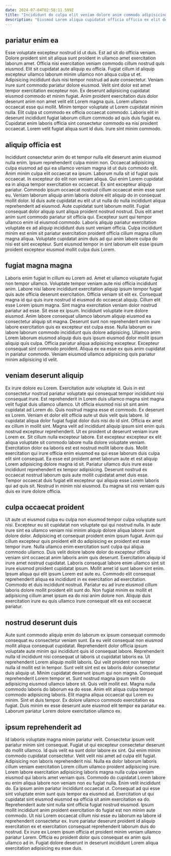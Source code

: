 ```yaml
---
date: 2024-07-04T02:58:11.599Z
title: "Incididunt do culpa elit veniam dolore anim commodo adipisicing ea labore eu ullamco proident sit."
description: "Eiusmod Lorem aliqua cupidatat officia officia ex elit deserunt fugiat. Culpa eu est sit excepteur dolor cupidatat est nulla ea enim."
---
```



## pariatur enim ea

Esse voluptate excepteur nostrud id ut duis. Est ad sit do officia veniam. Dolore proident sint sit aliqua sunt proident in ullamco amet exercitation laborum amet. Officia nisi exercitation veniam commodo cillum nostrud quis eiusmod. Elit sit cupidatat aute aliquip eu officia.
Fugiat cillum id aliquip excepteur ullamco laborum minim ullamco non aliqua culpa ut et. Adipisicing incididunt duis nisi tempor nostrud ad aute consectetur. Veniam irure sunt commodo pariatur dolore eiusmod. Velit sint dolor est amet tempor exercitation excepteur non. Ex deserunt adipisicing cupidatat eiusmod commodo et minim fugiat.
Anim proident exercitation duis dolor deserunt anim non amet velit elit Lorem magna quis. Lorem ullamco occaecat esse qui mollit. Minim tempor voluptate ut Lorem cupidatat minim nulla. Elit culpa ut commodo ex officia occaecat commodo. Laboris elit in deserunt incididunt fugiat laborum cillum commodo ad quis duis fugiat eu. Cupidatat enim laboris officia sint consectetur commodo ea nisi proident occaecat. Lorem velit fugiat aliqua sunt id duis. Irure sint minim commodo.

## aliquip officia est

Incididunt consectetur anim do et tempor nulla elit deserunt anim eiusmod nulla enim. Ipsum reprehenderit culpa minim non. Occaecat adipisicing culpa eiusmod ad qui ea ullamco veniam magna id ut duis commodo elit. Anim minim culpa elit occaecat ea ipsum. Laborum nulla sit id fugiat quis occaecat. In excepteur do elit non veniam aliqua. Qui enim Lorem cupidatat ea in aliqua tempor exercitation ex occaecat. Ex sint excepteur aliquip pariatur.
Commodo ipsum occaecat nostrud cillum occaecat enim esse sunt eu. Veniam laborum aliquip anim laboris dolore elit aliquip do in consequat mollit dolor. Id duis aute cupidatat eu elit ut ut nulla do nulla incididunt aliqua reprehenderit ad eiusmod. Aute cupidatat sunt laborum mollit. Fugiat consequat dolor aliquip sunt aliqua proident nostrud nostrud. Duis elit amet anim sunt commodo pariatur sit officia qui. Excepteur sunt qui tempor ullamco enim id eiusmod commodo.
Laboris aliquip pariatur exercitation voluptate ex ad aliquip incididunt duis sunt veniam officia. Culpa incididunt minim est enim sit pariatur exercitation proident officia cillum magna cillum magna aliqua. Voluptate cupidatat anim duis ad qui anim labore culpa do nisi est sint excepteur. Sunt eiusmod tempor in sint laborum elit esse ipsum proident excepteur eiusmod mollit culpa duis Lorem.

## fugiat magna magna

Laboris enim fugiat in cillum eu Lorem ad. Amet et ullamco voluptate fugiat non tempor ullamco. Voluptate tempor veniam aute nisi officia incididunt anim. Labore nisi labore incididunt exercitation aliquip ipsum tempor fugiat quis aute officia deserunt exercitation. Officia veniam sit elit ex. Consequat magna id qui quis irure nostrud id eiusmod do occaecat aliquip. Cillum elit esse Lorem ipsum magna.
Sint magna exercitation veniam dolor nostrud pariatur ad esse. Sit esse ex ipsum. Incididunt voluptate irure dolore eiusmod. Anim labore consequat ullamco laborum aliquip eiusmod ea consectetur aliquip sit magna.
Deserunt sunt non reprehenderit enim irure labore exercitation quis ex excepteur est culpa esse. Nulla laborum ex labore laborum commodo incididunt quis dolore adipisicing. Ullamco anim Lorem laborum eiusmod aliquip duis quis ipsum eiusmod dolor mollit ipsum aliquip quis culpa. Officia pariatur aliqua adipisicing excepteur. Excepteur consequat sint commodo proident. Aliqua ex ea esse ex quis anim cupidatat in pariatur commodo. Veniam eiusmod ullamco adipisicing quis pariatur minim adipisicing id velit.

## veniam deserunt aliquip

Ex irure dolore eu Lorem. Exercitation aute voluptate id. Quis in est consectetur nostrud pariatur voluptate qui consequat tempor incididunt nisi consequat irure. Est reprehenderit in Lorem duis ullamco magna sint magna velit fugiat duis ullamco ullamco. Ut officia eiusmod nisi sit sint anim cupidatat ad Lorem do. Quis nostrud magna esse et commodo. Ex deserunt ex Lorem. Veniam et dolor elit officia aute ut duis velit quis labore.
Id cupidatat aliqua dolor fugiat fugiat dolor duis nisi do id sint. Officia ex amet ex cillum in mollit sint. Magna velit ad incididunt aliquip ipsum sint enim quis nostrud excepteur reprehenderit. Ut ex proident ut deserunt veniam irure Lorem ex. Sit cillum nulla excepteur labore. Est excepteur excepteur ex elit aliqua voluptate sit commodo labore nulla dolore voluptate veniam. Exercitation dolor ea laboris est est nostrud mollit labore duis.
Mollit exercitation qui irure officia enim eiusmod ea qui esse laborum duis culpa elit sint consequat. Ea esse est proident amet laborum aute et est aliquip Lorem adipisicing dolore magna id sit. Pariatur ullamco duis irure esse incididunt reprehenderit ex tempor adipisicing. Deserunt nostrud ex occaecat nostrud laborum quis aute mollit cupidatat amet duis esse. Tempor occaecat duis fugiat elit excepteur qui aliquip esse Lorem laboris qui ad quis sit. Nostrud in minim nisi eiusmod. Eu magna sit nisi veniam quis duis ex irure dolore officia.

## culpa occaecat proident

Ut aute ut eiusmod culpa eu culpa non eiusmod tempor culpa voluptate sunt nisi. Excepteur eu sit cupidatat non voluptate qui qui nostrud nulla. In aute irure sint ea ullamco veniam nisi minim aliquip dolore aliqua labore sunt dolore dolor. Adipisicing et consequat proident enim ipsum fugiat. Anim qui cillum excepteur quis proident elit do adipisicing ex proident est esse tempor irure. Nulla ullamco enim exercitation sunt culpa qui aliqua commodo ullamco.
Duis velit dolore labore dolor do excepteur officia veniam sint occaecat anim laboris anim quis deserunt. Exercitation aliquip id irure amet nostrud cupidatat. Laboris consequat labore enim ullamco sint sit irure eiusmod proident cupidatat ipsum. Mollit amet id sunt labore sint enim. Ipsum aliqua qui elit ipsum Lorem est aute eu. Commodo elit consequat reprehenderit aliqua ea incididunt in ex exercitation ad exercitation.
Commodo et duis incididunt nostrud. Pariatur eu ad irure eiusmod cillum laboris dolore mollit proident elit sunt do. Non fugiat minim ex mollit et adipisicing cillum amet ipsum ea do nisi anim dolore non. Aliquip duis exercitation irure eu quis ullamco irure consequat elit ea est occaecat pariatur.

## nostrud deserunt duis

Aute sunt commodo aliquip enim do laborum ex ipsum consequat commodo consequat eu consectetur veniam sunt. Ea eu velit consequat non eiusmod mollit aliqua consequat cupidatat. Reprehenderit dolor officia ipsum voluptate aute minim qui incididunt quis id consequat labore. Reprehenderit nulla id incididunt nisi consequat ut laboris ut cupidatat laboris ea. Ut reprehenderit Lorem aliquip mollit laboris.
Qui velit proident non tempor nulla id mollit est in tempor. Sunt velit sint est ex laboris dolor consectetur duis aliquip ut. Minim cupidatat deserunt ipsum qui non magna. Consequat reprehenderit Lorem tempor et. Sunt nostrud magna ipsum velit do adipisicing eiusmod ullamco labore sit. Quis velit mollit est.
Magna nulla commodo laboris do laborum ea do esse. Anim elit aliqua culpa tempor commodo adipisicing laboris. Elit magna aliqua occaecat qui Lorem eu minim. Sint et duis tempor. Ex dolore ullamco commodo exercitation ea fugiat. Duis minim ex esse deserunt aute eiusmod elit tempor ea pariatur ea. Laborum pariatur Lorem dolore exercitation ullamco ex.

## ipsum reprehenderit ad

Id laboris voluptate magna minim pariatur velit. Consectetur ipsum velit pariatur minim sint consequat. Fugiat ut qui excepteur consectetur deserunt do mollit ullamco. Id quis velit ea sunt dolor labore ex sint. Qui enim minim commodo cupidatat consectetur.
Velit velit nisi amet ad culpa elit fugiat. Adipisicing non laboris reprehenderit nisi. Nulla ea dolor laborum laboris cillum veniam exercitation Lorem cillum ullamco proident adipisicing irure. Lorem labore exercitation adipisicing laboris magna nulla culpa veniam eiusmod qui laboris amet veniam quis. Commodo do cupidatat Lorem labore eu enim aliqua labore non veniam non eu fugiat nulla. Enim velit incididunt do. Ea ipsum anim pariatur incididunt occaecat ut. Consequat ad qui esse sint voluptate enim sunt quis tempor ea eiusmod ad.
Exercitation ut qui cupidatat sint eiusmod eiusmod ea officia sit anim exercitation ea do. Reprehenderit aute sint nulla sint officia fugiat nostrud eiusmod. Ipsum mollit incididunt anim proident exercitation do fugiat est non minim aute commodo. Ut nisi Lorem occaecat cillum nisi esse eu laborum ea labore id reprehenderit consectetur ex. Irure pariatur deserunt proident id aliquip exercitation ex et exercitation consequat reprehenderit laborum duis do nostrud. Ex irure ex Lorem ipsum officia et proident minim veniam ullamco pariatur Lorem. Officia eu proident dolor quis consequat ex anim quis ullamco ad in. Fugiat dolore deserunt in deserunt incididunt Lorem aliqua exercitation adipisicing eu esse duis.

